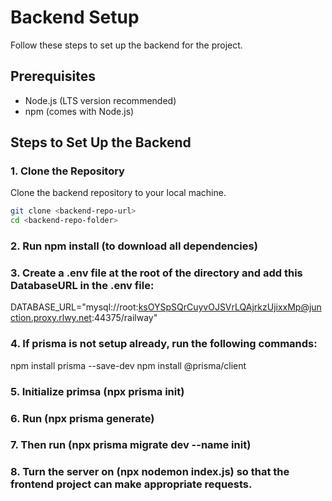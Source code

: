 # Backend Setup

Follow these steps to set up the backend for the project.

## Prerequisites

- Node.js (LTS version recommended)
- npm (comes with Node.js)

## Steps to Set Up the Backend

### 1. Clone the Repository

Clone the backend repository to your local machine.

```bash
git clone <backend-repo-url>
cd <backend-repo-folder>

```

### 2. Run npm install (to download all dependencies)

### 3. Create a .env file at the root of the directory and add this DatabaseURL in the .env file:
DATABASE_URL="mysql://root:ksOYSpSQrCuyvOJSVrLQAjrkzUjixxMp@junction.proxy.rlwy.net:44375/railway"

### 4. If prisma is not setup already, run the following commands:
npm install prisma --save-dev
npm install @prisma/client

### 5. Initialize primsa (npx prisma init)

### 6. Run (npx prisma generate)

### 7. Then run (npx prisma migrate dev --name init)

### 8. Turn the server on (npx nodemon index.js) so that the frontend project can make appropriate requests.
